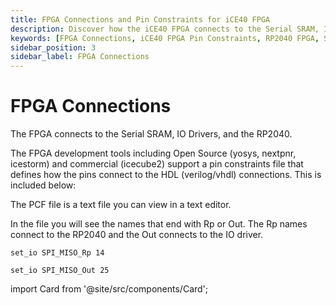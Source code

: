 ```yaml
---
title: FPGA Connections and Pin Constraints for iCE40 FPGA
description: Discover how the iCE40 FPGA connects to the Serial SRAM, IO Drivers, and the RP2040. Access the pin constraints file (PCF) for detailed connections and support for development tools like yosys, nextpnr, icestorm, and icecube2.
keywords: [FPGA Connections, iCE40 FPGA Pin Constraints, RP2040 FPGA, Serial SRAM FPGA, IO Drivers FPGA, PCF File, FPGA Development Tools, yosys, nextpnr, icestorm, icecube2]
sidebar_position: 3
sidebar_label: FPGA Connections
---
```


# FPGA Connections

The FPGA connects to the Serial SRAM,  IO Drivers, and the RP2040. 

The FPGA development tools including Open Source (yosys, nextpnr, icestorm) and commercial (icecube2) support a pin constraints file that defines how the pins connect to the HDL (verilog/vhdl) connections. This is included below:

The PCF file is a text file you can view in a text editor.

In the file you will see the names that end with Rp or Out. The Rp names connect to the RP2040 and the Out connects to the IO driver.

`set_io SPI_MISO_Rp 14`

`set_io SPI_MISO_Out 25`

import Card from '@site/src/components/Card';

<Card 
  title="fw.pcf"
  description=""
  link="/downloads/fw.pcf" 
  imageUrl="/img/download-file.png"
/>